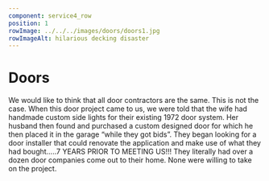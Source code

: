 ```yaml
---
component: service4_row
position: 1
rowImage: ../../../images/doors/doors1.jpg
rowImageAlt: hilarious decking disaster
---
```

#  Doors

We would like to think that all door contractors are the same. This is not the case. When this door project came to us, we were told that the wife had handmade custom side lights for their existing 1972 door system. Her husband then found and purchased a custom designed door for which he then placed it in the garage “while they got bids”.  They began looking for a door installer that could renovate the application and make use of what they had bought…..7 YEARS PRIOR TO MEETING US!!! They literally had over a dozen door companies come out to their home. None were willing to take on the project. 



